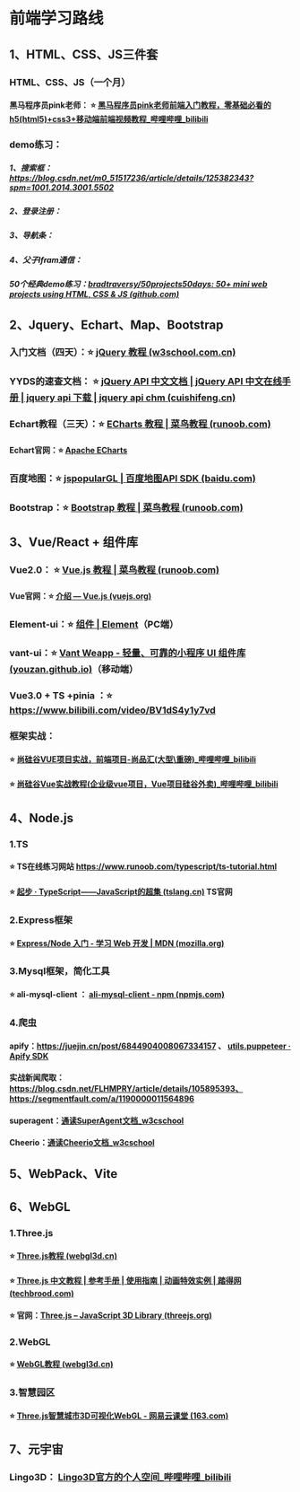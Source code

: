 # 前端学习路线

## 1、HTML、CSS、JS三件套

### HTML、CSS、JS（一个月）

#### 黑马程序员pink老师： ⭐ [黑马程序员pink老师前端入门教程，零基础必看的h5(html5)+css3+移动端前端视频教程_哔哩哔哩_bilibili](https://www.bilibili.com/video/BV14J4114768)

### demo练习：
##### 1、搜索框：https://blog.csdn.net/m0_51517236/article/details/125382343?spm=1001.2014.3001.5502

##### 2、登录注册：

##### 3、导航条：

##### 4、父子Ifram通信：

##### 50个经典demo练习：[bradtraversy/50projects50days: 50+ mini web projects using HTML, CSS & JS (github.com)](https://github.com/bradtraversy/50projects50days)

## 2、Jquery、Echart、Map、Bootstrap

### 入门文档（四天）：⭐  [jQuery 教程 (w3school.com.cn)](https://www.w3school.com.cn/jquery/index.asp)

### YYDS的速查文档： ⭐ [jQuery API 中文文档 | jQuery API 中文在线手册 | jquery api 下载 | jquery api chm (cuishifeng.cn)](https://jquery.cuishifeng.cn/)

### Echart教程（三天）：⭐ [ECharts 教程 | 菜鸟教程 (runoob.com)](https://www.runoob.com/echarts/echarts-tutorial.html)

#### Echart官网：⭐ [Apache ECharts](https://echarts.apache.org/zh/index.html)

### 百度地图：⭐ [jspopularGL | 百度地图API SDK (baidu.com)](https://lbsyun.baidu.com/index.php?title=jspopularGL)

### Bootstrap：⭐ [Bootstrap 教程 | 菜鸟教程 (runoob.com)](https://www.runoob.com/bootstrap/bootstrap-tutorial.html)

## 3、Vue/React + 组件库

### Vue2.0：  ⭐ [Vue.js 教程 | 菜鸟教程 (runoob.com)](https://www.runoob.com/vue2/vue-tutorial.html)

#### Vue官网：⭐ [介绍 — Vue.js (vuejs.org)](https://cn.vuejs.org/v2/guide/)

### Element-ui：⭐ [组件 | Element](https://element.eleme.cn/#/zh-CN/component/installation)（PC端）

### vant-ui：⭐ [Vant Weapp - 轻量、可靠的小程序 UI 组件库 (youzan.github.io)](https://youzan.github.io/vant-weapp/)（移动端）

### Vue3.0 + TS +pinia ：⭐  https://www.bilibili.com/video/BV1dS4y1y7vd

### 框架实战：

#### ⭐ [尚硅谷VUE项目实战，前端项目-尚品汇(大型\重磅)_哔哩哔哩_bilibili](https://www.bilibili.com/video/BV1Vf4y1T7bw)

#### ⭐ [尚硅谷Vue实战教程(企业级vue项目，Vue项目硅谷外卖)_哔哩哔哩_bilibili](https://www.bilibili.com/video/BV1Lp411d7w4?vd_source=b5b5fe52b52457f18d91cc3526d42736)

## 4、Node.js

### 1.TS

#### ⭐ TS在线练习网站 https://www.runoob.com/typescript/ts-tutorial.html  

#### ⭐ [起步 · TypeScript——JavaScript的超集 (tslang.cn)](https://www.tslang.cn/samples/index.html) TS官网

### 2.Express框架

#### ⭐ [Express/Node 入门 - 学习 Web 开发 | MDN (mozilla.org)](https://developer.mozilla.org/zh-CN/docs/Learn/Server-side/Express_Nodejs/Introduction)

### 3.Mysql框架，简化工具

#### ⭐ ali-mysql-client ： [ali-mysql-client - npm (npmjs.com)](https://www.npmjs.com/package/ali-mysql-client)

### 4.爬虫

####  apify：https://juejin.cn/post/6844904008067334157 、 [utils.puppeteer · Apify SDK](https://sdk.apify.com/docs/api/puppeteer)
#### 实战新闻爬取：https://blog.csdn.net/FLHMPRY/article/details/105895393、https://segmentfault.com/a/1190000011564896

####  superagent：[通读SuperAgent文档_w3cschool](https://www.w3cschool.cn/xhwqi/xhwqi-wp9n24sb.html)

#### Cheerio：[通读Cheerio文档_w3cschool](https://www.w3cschool.cn/xhwqi/xhwqi-3tb624sc.html)

## 5、WebPack、Vite

## 6、WebGL

### 1.Three.js

#### ⭐ [Three.js教程 (webgl3d.cn)](http://www.webgl3d.cn/Three.js/)

#### ⭐ [Three.js 中文教程 | 参考手册 | 使用指南 | 动画特效实例 | 踏得网 (techbrood.com)](https://techbrood.com/threejs/docs/)

#### ⭐ 官网：[Three.js – JavaScript 3D Library (threejs.org)](https://threejs.org/)

### 2.WebGL

#### ⭐ [WebGL教程 (webgl3d.cn)](http://www.webgl3d.cn/WebGL/)

### 3.智慧园区

#### ⭐ [Three.js智慧城市3D可视化WebGL - 网易云课堂 (163.com)](https://study.163.com/course/introduction.htm?courseId=1212233823&_trace_c_p_k2_=a61491ab23cf4dc2ade10045c140fefa)

## 7、元宇宙

### Lingo3D： [Lingo3D官方的个人空间_哔哩哔哩_bilibili](https://space.bilibili.com/1810581995)
